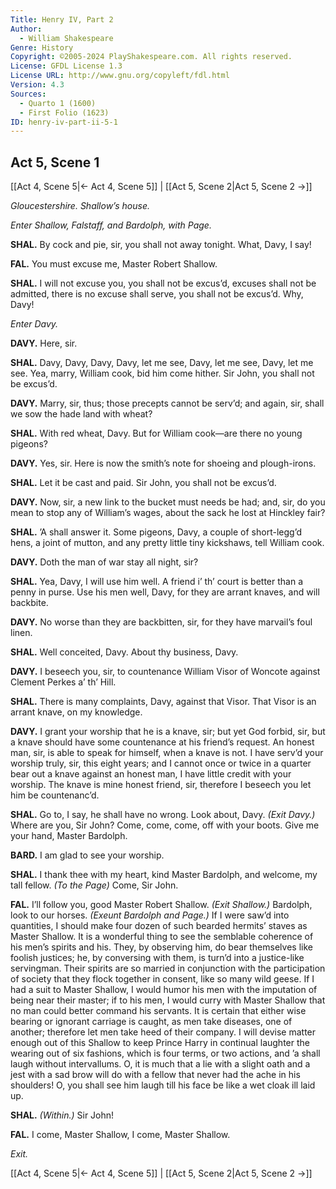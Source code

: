 ```yaml
---
Title: Henry IV, Part 2
Author: 
  - William Shakespeare
Genre: History
Copyright: ©2005-2024 PlayShakespeare.com. All rights reserved.
License: GFDL License 1.3
License URL: http://www.gnu.org/copyleft/fdl.html
Version: 4.3
Sources:
  - Quarto 1 (1600)
  - First Folio (1623)
ID: henry-iv-part-ii-5-1
---
```


## Act 5, Scene 1
[[Act 4, Scene 5|← Act 4, Scene 5]] | [[Act 5, Scene 2|Act 5, Scene 2 →]]

*Gloucestershire. Shallow’s house.*

*Enter Shallow, Falstaff, and Bardolph, with Page.*

**SHAL.**
By cock and pie, sir, you shall not away tonight. What, Davy, I say!

**FAL.**
You must excuse me, Master Robert Shallow.

**SHAL.**
I will not excuse you, you shall not be excus’d, excuses shall not be admitted, there is no excuse shall serve, you shall not be excus’d. Why, Davy!

*Enter Davy.*

**DAVY.**
Here, sir.

**SHAL.**
Davy, Davy, Davy, Davy, let me see, Davy, let me see, Davy, let me see. Yea, marry, William cook, bid him come hither. Sir John, you shall not be excus’d.

**DAVY.**
Marry, sir, thus; those precepts cannot be serv’d; and again, sir, shall we sow the hade land with wheat?

**SHAL.**
With red wheat, Davy. But for William cook—are there no young pigeons?

**DAVY.**
Yes, sir. Here is now the smith’s note for shoeing and plough-irons.

**SHAL.**
Let it be cast and paid. Sir John, you shall not be excus’d.

**DAVY.**
Now, sir, a new link to the bucket must needs be had; and, sir, do you mean to stop any of William’s wages, about the sack he lost at Hinckley fair?

**SHAL.**
’A shall answer it. Some pigeons, Davy, a couple of short-legg’d hens, a joint of mutton, and any pretty little tiny kickshaws, tell William cook.

**DAVY.**
Doth the man of war stay all night, sir?

**SHAL.**
Yea, Davy, I will use him well. A friend i’ th’ court is better than a penny in purse. Use his men well, Davy, for they are arrant knaves, and will backbite.

**DAVY.**
No worse than they are backbitten, sir, for they have marvail’s foul linen.

**SHAL.**
Well conceited, Davy. About thy business, Davy.

**DAVY.**
I beseech you, sir, to countenance William Visor of Woncote against Clement Perkes a’ th’ Hill.

**SHAL.**
There is many complaints, Davy, against that Visor. That Visor is an arrant knave, on my knowledge.

**DAVY.**
I grant your worship that he is a knave, sir; but yet God forbid, sir, but a knave should have some countenance at his friend’s request. An honest man, sir, is able to speak for himself, when a knave is not. I have serv’d your worship truly, sir, this eight years; and I cannot once or twice in a quarter bear out a knave against an honest man, I have little credit with your worship. The knave is mine honest friend, sir, therefore I beseech you let him be countenanc’d.

**SHAL.**
Go to, I say, he shall have no wrong. Look about, Davy.
*(Exit Davy.)*
Where are you, Sir John? Come, come, come, off with your boots. Give me your hand, Master Bardolph.

**BARD.**
I am glad to see your worship.

**SHAL.**
I thank thee with my heart, kind Master Bardolph, and welcome, my tall fellow.
*(To the Page)*
Come, Sir John.

**FAL.**
I’ll follow you, good Master Robert Shallow.
*(Exit Shallow.)*
Bardolph, look to our horses.
*(Exeunt Bardolph and Page.)*
If I were saw’d into quantities, I should make four dozen of such bearded hermits’ staves as Master Shallow. It is a wonderful thing to see the semblable coherence of his men’s spirits and his. They, by observing him, do bear themselves like foolish justices; he, by conversing with them, is turn’d into a justice-like servingman. Their spirits are so married in conjunction with the participation of society that they flock together in consent, like so many wild geese. If I had a suit to Master Shallow, I would humor his men with the imputation of being near their master; if to his men, I would curry with Master Shallow that no man could better command his servants. It is certain that either wise bearing or ignorant carriage is caught, as men take diseases, one of another; therefore let men take heed of their company. I will devise matter enough out of this Shallow to keep Prince Harry in continual laughter the wearing out of six fashions, which is four terms, or two actions, and ’a shall laugh without intervallums. O, it is much that a lie with a slight oath and a jest with a sad brow will do with a fellow that never had the ache in his shoulders! O, you shall see him laugh till his face be like a wet cloak ill laid up.

**SHAL.**
*(Within.)*
Sir John!

**FAL.**
I come, Master Shallow, I come, Master Shallow.

*Exit.*

[[Act 4, Scene 5|← Act 4, Scene 5]] | [[Act 5, Scene 2|Act 5, Scene 2 →]]